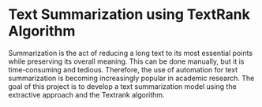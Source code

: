 # Text Summarization using TextRank Algorithm

Summarization is the act of reducing a long text to its most essential points while preserving its overall meaning. This can be done manually, but it is time-consuming and tedious. Therefore, the use of automation for text summarization is becoming increasingly popular in academic research. The goal of this project is to develop a text summarization model using the extractive approach and the Textrank algorithm. 
